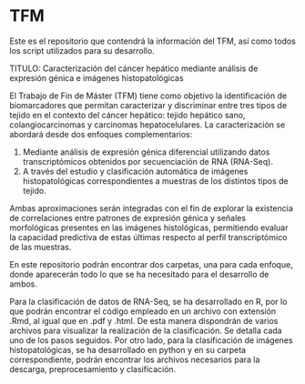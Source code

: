 # TFM
Este es el repositorio que contendrá la información del TFM, así como todos los script utilizados para su desarrollo.

TITULO: Caracterización del cáncer hepático mediante análisis de expresión génica e imágenes histopatológicas

El Trabajo de Fin de Máster (TFM) tiene como objetivo la identificación de biomarcadores que permitan caracterizar y discriminar entre tres tipos de tejido en el contexto del cáncer hepático: tejido hepático sano, colangiocarcinomas y carcinomas hepatocelulares. La caracterización se abordará desde dos enfoques complementarios:
  1. Mediante análisis de expresión génica diferencial utilizando datos
transcriptómicos obtenidos por secuenciación de RNA (RNA-Seq).
  2. A través del estudio y clasificación automática de imágenes            histopatológicas correspondientes a muestras de los distintos tipos de tejido.
    
Ambas aproximaciones serán integradas con el fin de explorar la existencia de
correlaciones entre patrones de expresión génica y señales morfológicas presentes en las imágenes histológicas, permitiendo evaluar la capacidad predictiva de estas últimas respecto al perfil transcriptómico de las muestras.

En este repositorio podrán encontrar dos carpetas, una para cada enfoque, donde aparecerán todo lo que se ha necesitado para el desarrollo de ambos.

Para la clasificación de datos de RNA-Seq, se ha desarrollado en R, por lo que podrán encontrar el código empleado en un archivo con extensión .Rmd, al igual que en .pdf y .html. De esta manera dispondrán de varios archivos para visualizar la realización de la clasificación. Se detalla cada uno de los pasos seguidos. Por otro lado, para la clasificación de imágenes histopatológicas, se ha desarrollado en python y en su carpeta correspondiente, podrán encontrar los archivos necesarios para la descarga, preprocesamiento y clasificación.


